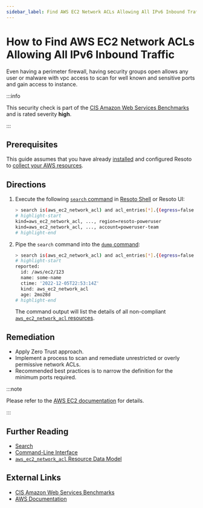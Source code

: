 ```yaml
---
sidebar_label: Find AWS EC2 Network ACLs Allowing All IPv6 Inbound Traffic
---
```


# How to Find AWS EC2 Network ACLs Allowing All IPv6 Inbound Traffic

Even having a perimeter firewall, having security groups open allows any user or malware with vpc access to scan for well known and sensitive ports and gain access to instance.

:::info

This security check is part of the [CIS Amazon Web Services Benchmarks](https://cisecurity.org/benchmark/amazon_web_services) and is rated severity **high**.

:::

## Prerequisites

This guide assumes that you have already [installed](../../../getting-started/install-resoto/index.md) and configured Resoto to [collect your AWS resources](../../../how-to-guides/data-sources/collect-aws-resource-data.md).

## Directions

1. Execute the following [`search` command](../../../reference/cli/search-commands/search.md) in [Resoto Shell](../../../reference/components/shell.md) or Resoto UI:

   ```bash
   > search is(aws_ec2_network_acl) and acl_entries[*].{(egress=false and ipv6_cidr_block="::/0" and rule_action=allow and protocol=-1) } | jq --no-rewrite  'if (( [.reported.acl_entries[]? | contains({egress:false, ipv6_cidr_block:"::/0", protocol:"-1", rule_action:"deny"}) ] | any | not ) or ((.reported.acl_entries | sort_by(.rule_number) | .[]? | select(.egress==false) | select(.protocol=="-1") |select(.ipv6_cidr_block=="::/0") | select(.rule_action=="allow") | .rule_number) < (.reported.acl_entries | sort_by(.rule_number) | .[]? | select(.egress==false) | select(.protocol=="-1") | select(.ipv6_cidr_block=="::/0") | select(.rule_action=="deny") | .rule_number ))) then [.] else [] end' | flatten
   # highlight-start
   ​kind=aws_ec2_network_acl, ..., region=resoto-poweruser
   ​kind=aws_ec2_network_acl, ..., account=poweruser-team
   # highlight-end
   ```

2. Pipe the `search` command into the [`dump` command](../../../reference/cli/format-commands/dump.md):

   ```bash
   > search is(aws_ec2_network_acl) and acl_entries[*].{(egress=false and ipv6_cidr_block="::/0" and rule_action=allow and protocol=-1) } | jq --no-rewrite  'if (( [.reported.acl_entries[]? | contains({egress:false, ipv6_cidr_block:"::/0", protocol:"-1", rule_action:"deny"}) ] | any | not ) or ((.reported.acl_entries | sort_by(.rule_number) | .[]? | select(.egress==false) | select(.protocol=="-1") |select(.ipv6_cidr_block=="::/0") | select(.rule_action=="allow") | .rule_number) < (.reported.acl_entries | sort_by(.rule_number) | .[]? | select(.egress==false) | select(.protocol=="-1") | select(.ipv6_cidr_block=="::/0") | select(.rule_action=="deny") | .rule_number ))) then [.] else [] end' | flatten | dump
   # highlight-start
   ​reported:
   ​  id: /aws/ec2/123
   ​  name: some-name
   ​  ctime: '2022-12-05T22:53:14Z'
   ​  kind: aws_ec2_network_acl
   ​  age: 2mo28d
   # highlight-end
   ```

   The command output will list the details of all non-compliant [`aws_ec2_network_acl` resources](../../../reference/unified-data-model/aws.md#aws_ec2_network_acl).

## Remediation

- Apply Zero Trust approach.
- Implement a process to scan and remediate unrestricted or overly permissive network ACLs.
- Recommended best practices is to narrow the definition for the minimum ports required.

:::note

Please refer to the [AWS EC2 documentation](https://docs.aws.amazon.com/vpc/latest/userguide/vpc-network-acls.html) for details.

:::

## Further Reading

- [Search](../../../reference/search/index.md)
- [Command-Line Interface](../../../reference/cli/index.md)
- [`aws_ec2_network_acl` Resource Data Model](../../../reference/unified-data-model/aws.md#aws_ec2_network_acl)

## External Links

- [CIS Amazon Web Services Benchmarks](https://cisecurity.org/benchmark/amazon_web_services)
- [AWS Documentation](https://docs.aws.amazon.com/vpc/latest/userguide/vpc-network-acls.html)
